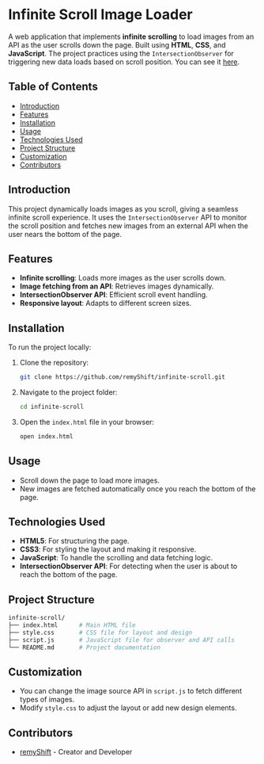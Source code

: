 # Infinite Scroll Image Loader

A web application that implements **infinite scrolling** to load images from an API as the user scrolls down the page. Built using **HTML**, **CSS**, and **JavaScript**. The project practices using the `IntersectionObserver` for triggering new data loads based on scroll position. You can see it [here](https://remyshift.github.io/PMP-JS_ImagesLibrary/).

## Table of Contents

- [Introduction](#introduction)
- [Features](#features)
- [Installation](#installation)
- [Usage](#usage)
- [Technologies Used](#technologies-used)
- [Project Structure](#project-structure)
- [Customization](#customization)
- [Contributors](#contributors)

## Introduction

This project dynamically loads images as you scroll, giving a seamless infinite scroll experience. It uses the `IntersectionObserver` API to monitor the scroll position and fetches new images from an external API when the user nears the bottom of the page.

## Features

- **Infinite scrolling**: Loads more images as the user scrolls down.
- **Image fetching from an API**: Retrieves images dynamically.
- **IntersectionObserver API**: Efficient scroll event handling.
- **Responsive layout**: Adapts to different screen sizes.

## Installation

To run the project locally:

1. Clone the repository:

   ```bash
   git clone https://github.com/remyShift/infinite-scroll.git
   ```

2. Navigate to the project folder:

   ```bash
   cd infinite-scroll
   ```

3. Open the `index.html` file in your browser:

   ```bash
   open index.html
   ```

## Usage

- Scroll down the page to load more images.
- New images are fetched automatically once you reach the bottom of the page.

## Technologies Used

- **HTML5**: For structuring the page.
- **CSS3**: For styling the layout and making it responsive.
- **JavaScript**: To handle the scrolling and data fetching logic.
- **IntersectionObserver API**: For detecting when the user is about to reach the bottom of the page.

## Project Structure

```bash
infinite-scroll/
├── index.html      # Main HTML file
├── style.css       # CSS file for layout and design
├── script.js       # JavaScript file for observer and API calls
└── README.md       # Project documentation
```

## Customization

- You can change the image source API in `script.js` to fetch different types of images.
- Modify `style.css` to adjust the layout or add new design elements.

## Contributors

- [remyShift](https://github.com/remyShift) - Creator and Developer

